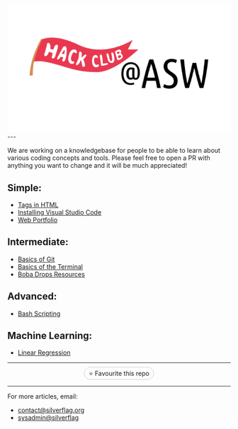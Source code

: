 <div style="text-align: center;">
    <img src="aswhackclublogo_temp.png" alt="silverflag.net easteregg (something broken)" />
</div>
---

We are working on a knowledgebase for people to be able to learn about various coding concepts and tools. Please feel free to open a PR with anything you want to change and it will be much appreciated!

## Simple:
- [Tags in HTML](htmltags.html)
- [Installing Visual Studio Code](installvscode.html)
- [Web Portfolio](portfolio.html)

## Intermediate:
- [Basics of Git](git_basics.html)
- [Basics of the Terminal](basicsoftheterminal.html)
- [Boba Drops Resources](bobadrops.html)

## Advanced:
- [Bash Scripting](bashscripting.html)

## Machine Learning:
- [Linear Regression](ml-linearregression.html)

---

<div style="text-align: center;">
    <span style="border: 1px solid #ccc; border-radius: 15px; padding: 5px 10px; margin: 5px;">⭐ Favourite this repo</span>
</div>

---

For more articles, email:
- [contact@silverflag.org](mailto:contact@silverflag.org)
- [sysadmin@silverflag](mailto:sysadmin@silverflag.org)
